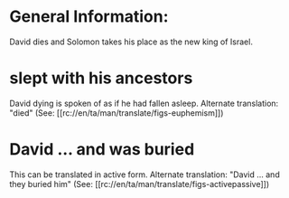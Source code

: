 # General Information:

David dies and Solomon takes his place as the new king of Israel.

# slept with his ancestors

David dying is spoken of as if he had fallen asleep. Alternate translation: "died" (See: [[rc://en/ta/man/translate/figs-euphemism]])

# David ... and was buried

This can be translated in active form. Alternate translation: "David ... and they buried him" (See: [[rc://en/ta/man/translate/figs-activepassive]])


